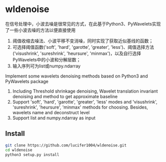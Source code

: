# wldenoise

在信号处理中，小波去噪是很常见的方式，在此基于Python3、PyWavelets实现了一些小波去噪的方法以便直接使用
1. 阈值收缩去噪法、小波平移不变消噪，同时实现了获取近似基线的函数；
2. 可选择阈值函数('soft', 'hard', 'garotte', 'greater', 'less')、阈值选择方法('visushrink', 'sureshrink', 'heursure', 'minmax')，以及自行选择PyWavelets中的小波和分解层数；
3. 输入序列可为list或numpy.ndarray

Implement some wavelets denoising methods based on Python3 and PyWavelets package
1. Including Threshold shrinkage denoising, Wavelet translation invariant denoising and method to get approximate baseline
2. Support 'soft', 'hard', 'garotte', 'greater', 'less' modes and 'visushrink', 'sureshrink', 'heursure', 'minmax' methods for choosing. Besides, wavelets name and deconstruct level
3. Support list and numpy.ndarray as input

## Install

```sh
git clone https://github.com/lucifer1004/wldenoise.git
cd wldenoise
python3 setup.py install
```
